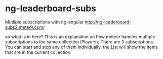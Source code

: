 # ng-leaderboard-subs
Mutliple subscriptions with ng-angular http://ng-leaderboard-subs2.meteor.com/

so what is in here? 
This is an explanation on how meteor handles multiple subscriptions to the same collection (Players); 
There are 3 subscriptions. You can start and stop any of them individually. the List will show the items that are in the current collection. 

